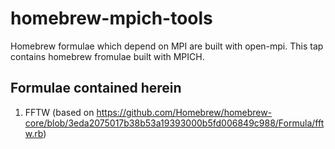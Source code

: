 # homebrew-mpich-tools
Homebrew formulae which depend on MPI are built with open-mpi. This tap contains homebrew fromulae built with MPICH.

## Formulae contained herein

1. FFTW (based on https://github.com/Homebrew/homebrew-core/blob/3eda2075017b38b53a19393000b5fd006849c988/Formula/fftw.rb)
